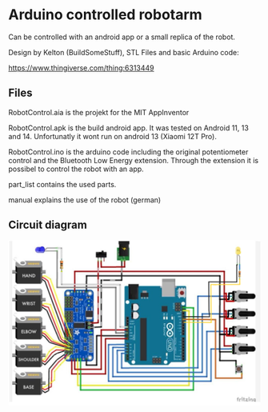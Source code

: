 # Arduino controlled robotarm

Can be controlled with an android app or a small replica of the robot.

Design by Kelton (BuildSomeStuff), STL Files and basic Arduino code:

https://www.thingiverse.com/thing:6313449


## Files

RobotControl.aia is the projekt for the MIT AppInventor

RobotControl.apk is the build android app. It was tested on Android 11, 13 and 14. Unfortunatly it wont run on android 13 (Xiaomi 12T Pro).

RobotControl.ino is the arduino code including the original potentiometer control and the Bluetooth Low Energy extension. Through the extension it is possibel to control the robot with an app.

part_list contains the used parts.

manual explains the use of the robot (german)

## Circuit diagram
![circuit daigramm](assets/circuit_diagram.PNG)
